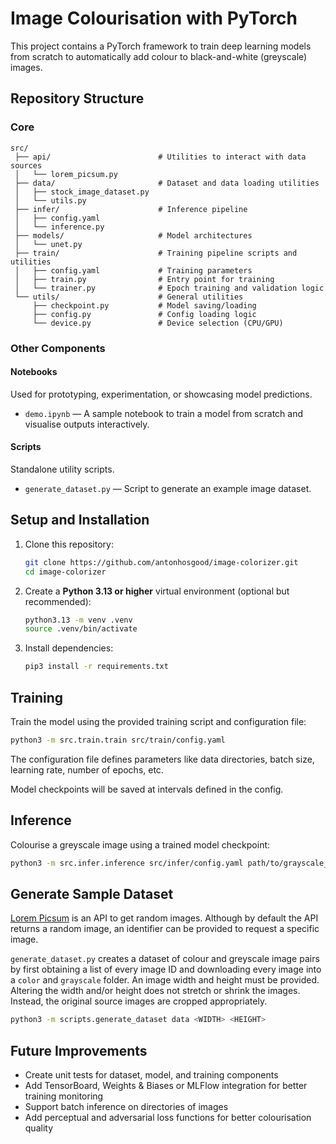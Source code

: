 # Image Colourisation with PyTorch

This project contains a PyTorch framework to train deep learning models from scratch to automatically add colour to
black-and-white (greyscale) images.

## Repository Structure

### Core

```
src/
 ├── api/                        # Utilities to interact with data sources
 │   └── lorem_picsum.py
 ├── data/                       # Dataset and data loading utilities
 │   ├── stock_image_dataset.py
 │   └── utils.py
 ├── infer/                      # Inference pipeline
 │   ├── config.yaml
 │   └── inference.py
 ├── models/                     # Model architectures
 │   └── unet.py
 ├── train/                      # Training pipeline scripts and utilities
 │   ├── config.yaml             # Training parameters
 │   ├── train.py                # Entry point for training
 │   └── trainer.py              # Epoch training and validation logic
 └── utils/                      # General utilities
     ├── checkpoint.py           # Model saving/loading
     ├── config.py               # Config loading logic
     └── device.py               # Device selection (CPU/GPU)
```

### Other Components

#### Notebooks

Used for prototyping, experimentation, or showcasing model predictions.

* `demo.ipynb` — A sample notebook to train a model from scratch and visualise outputs interactively.

#### Scripts

Standalone utility scripts.

* `generate_dataset.py` — Script to generate an example image dataset.

## Setup and Installation

1. Clone this repository:

    ```bash
    git clone https://github.com/antonhosgood/image-colorizer.git
    cd image-colorizer
    ```

2. Create a **Python 3.13 or higher** virtual environment (optional but recommended):

   ```bash
   python3.13 -m venv .venv
   source .venv/bin/activate
   ```

3. Install dependencies:

   ```bash
   pip3 install -r requirements.txt
   ```

## Training

Train the model using the provided training script and configuration file:

```bash
python3 -m src.train.train src/train/config.yaml
```

The configuration file defines parameters like data directories, batch size, learning rate, number of epochs, etc.

Model checkpoints will be saved at intervals defined in the config.

## Inference

Colourise a greyscale image using a trained model checkpoint:

```bash
python3 -m src.infer.inference src/infer/config.yaml path/to/grayscale_image.png path/to/checkpoint.pth --output path/to/save_colorized.png
```

## Generate Sample Dataset

[Lorem Picsum](https://picsum.photos) is an API to get random images. Although by default the API returns a random
image, an identifier can be provided to request a specific image.

`generate_dataset.py` creates a dataset of colour and greyscale image pairs by first obtaining a list of every image ID
and downloading every image into a `color` and `grayscale` folder. An image width and height must be provided. Altering
the width and/or height does not stretch or shrink the images. Instead, the original source images are cropped
appropriately.

```bash
python3 -m scripts.generate_dataset data <WIDTH> <HEIGHT>
```

## Future Improvements

* Create unit tests for dataset, model, and training components
* Add TensorBoard, Weights & Biases or MLFlow integration for better training monitoring
* Support batch inference on directories of images
* Add perceptual and adversarial loss functions for better colourisation quality
